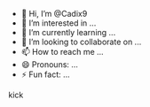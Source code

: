 - 👋 Hi, I’m @Cadix9
- 👀 I’m interested in ...
- 🌱 I’m currently learning ...
- 💞️ I’m looking to collaborate on ...
- 📫 How to reach me ...
- 😄 Pronouns: ...
- ⚡ Fun fact: ...

<!---
Cadix9/Cadix9 is a ✨ special ✨ repository because its `README.md` (this file) appears on your GitHub profile.
You can click the Preview link to take a look at your changes.
--->kick
